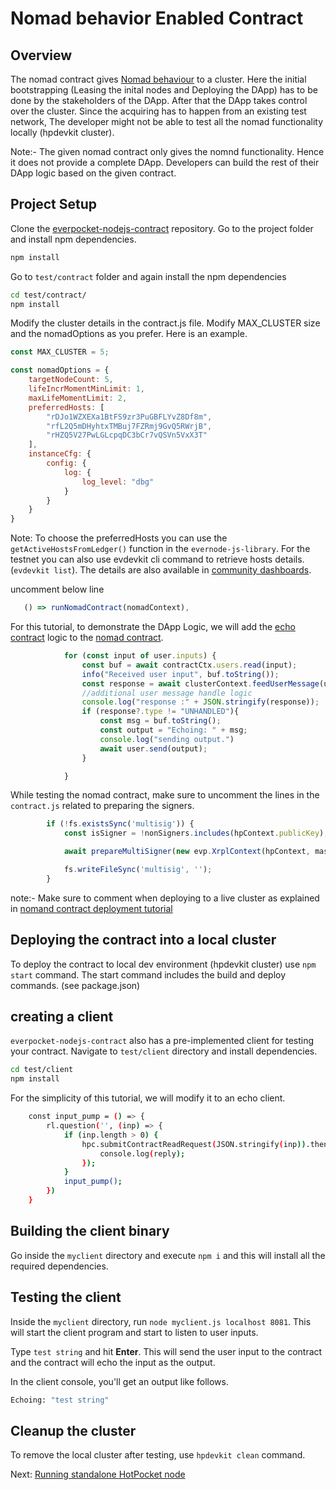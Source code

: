 # Nomad behavior Enabled Contract

## Overview
The nomad contract gives [Nomad behaviour](../..patterns/dapp-cluster-models.md#nomad-model) to a cluster.
Here the initial bootstrapping (Leasing the inital nodes and Deploying the DApp) has to be done by the stakeholders of the DApp. After that the DApp takes control over the cluster.
Since the acquiring has to happen from an existing test network, The developer might not be able to test all the nomad functionality locally (hpdevkit cluster).

Note:- The given nomad contract only gives the nomnd functionality. Hence it does not provide a complete DApp. Developers can build the rest of their DApp logic based on the given contract.

## Project Setup

Clone the [everpocket-nodejs-contract](https://github.com/EvernodeXRPL/everpocket-nodejs-contract) repository.
Go to the project folder and install npm dependencies.

```bash
npm install
```
Go to `test/contract` folder and again install the npm dependencies

```bash
cd test/contract/
npm install 
```

Modify the cluster details in the contract.js file.
Modify MAX_CLUSTER size and the nomadOptions as you prefer. Here is an example.

```javascript
const MAX_CLUSTER = 5;

const nomadOptions = {
    targetNodeCount: 5,
    lifeIncrMomentMinLimit: 1,
    maxLifeMomentLimit: 2,
    preferredHosts: [
        "rDJo1WZXEXa1BtFS9zr3PuGBFLYvZ8Df8m",
        "rfL2Q5mDHyhtxTMBuj7FZRmj9GvQ5RWrjB",
        "rHZQ5V27PwLGLcpqDC3bCr7vQSVn5VxX3T"
    ],
    instanceCfg: {
        config: {
            log: {
                log_level: "dbg"
            }
        }
    }
}

```

Note: To choose the preferredHosts you can use the `getActiveHostsFromLedger()` function in the `evernode-js-library`. For the testnet you can also use evdevkit cli command to retrieve hosts details. (`evdevkit list`). The details are also available in  [ community dashboards](https://dashboard.evernode.org/).

uncomment below line 
```javascript
   () => runNomadContract(nomadContext),
```

For this tutorial, to demonstrate the DApp Logic, we will add the [echo contract](https://github.com/EvernodeXRPL/hp-nodejs-contract/blob/main/example/echo-contract.js) logic to the [nomad contract](https://github.com/EvernodeXRPL/everpocket-nodejs-contract/blob/main/test/contract/src/contract.js).

```javascript
            for (const input of user.inputs) {
                const buf = await contractCtx.users.read(input);
                info("Received user input", buf.toString());
                const response = await clusterContext.feedUserMessage(user, buf);
                //additional user message handle logic
                console.log("response :" + JSON.stringify(response));
                if (response?.type != "UNHANDLED"){
                    const msg = buf.toString();
                    const output = "Echoing: " + msg;
                    console.log("sending output.")
                    await user.send(output);
                }

            }
```

While testing the nomad contract, make sure to uncomment the lines in the `contract.js` related to preparing the signers.
```javascript
        if (!fs.existsSync('multisig')) {
            const isSigner = !nonSigners.includes(hpContext.publicKey);

            await prepareMultiSigner(new evp.XrplContext(hpContext, masterAddress, masterSecret, { network: "testnet" }), signerCount, isSigner, quorum);

            fs.writeFileSync('multisig', '');
        }
```

note:- Make sure to comment when deploying to a live cluster as explained in [nomand contract deployment tutorial](../../evernode/tutorials/deploy-nomad.md)

## Deploying the contract into a local cluster
To deploy the contract to local dev environment (hpdevkit cluster) use `npm start` command. The start command includes the build and deploy commands. (see package.json)

## creating a client

`everpocket-nodejs-contract` also has a pre-implemented client for testing your contract. Navigate to `test/client` directory and install dependencies.
```bash
cd test/client
npm install 
```
For the simplicity of this tutorial, we will modify it to an echo client.

```bash
    const input_pump = () => {
        rl.question('', (inp) => {
            if (inp.length > 0) {
                hpc.submitContractReadRequest(JSON.stringify(inp)).then(reply => {
                    console.log(reply);
                });
            }
            input_pump();
        })
    }
```

## Building the client binary

Go inside the `myclient` directory and execute `npm i` and this will install all the required dependencies.

## Testing the client

Inside the `myclient` directory, run `node myclient.js localhost 8081`. This will start the client program and start to listen to user inputs.

Type `test string` and hit **Enter**. This will send the user input to the contract and the contract will echo the input as the output.

In the client console, you'll get an output like follows.

```bash
Echoing: "test string"
```

## Cleanup the cluster
To remove the local cluster after testing, use `hpdevkit clean` command.

Next: [Running standalone HotPocket node](standalone)